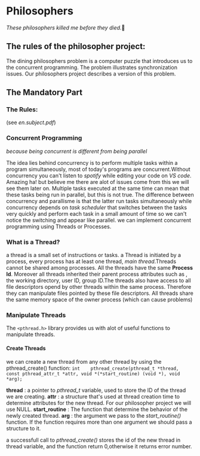 # Philosophers

*These philosophers killed me before they died.*🙂

## The rules of the philosopher project:

The dining philosophers problem is a computer puzzle that introduces us to the concurrent programming. The problem illustrates synchronization issues. Our philosophers project describes a version of this problem.

## The Mandatory Part

### The Rules:

(see *en.subject.pdf*)

### Concurrent Programming

*because being concurrent is different from being parallel*

The idea lies behind concurrency is to perform multiple tasks within a program simultaneously, most of today's programs are concurrent.Without concurrency you can't listen to *spotify* while editing your code on *VS code*. Amazing ha! but believe me there are alot of issues come from this we will see them later on.
Multiple tasks executed at the same time can mean that these tasks being run in parallel, but this is not true. The difference between concurrency and parallisme is that the latter run tasks simultaneously while concurrency depends on *task scheduler* that switches between the tasks very quickly and perform each task in a small amount of time so we can't notice the switching and appear like parallel.
we can implement concurrent programming using Threads or Processes.

### What is a Thread?

a thread is a small set of instructions or tasks. a Thread is initiated by a process, every process has at least one thread, *main thread*.Threads cannot be shared among processes.
All the threads have the same **Process Id**. Moreover all threads inherited their parent process attributes such as , the working directory, user ID, group ID.The threads also have access to all file descriptors opend by other threads within the same process. Therefore they can manipulate files pointed by these file descriptors. All threads share the same memory space of the owner process (which can cause problems)

### Manipulate Threads

The `<pthread.h>` library provides us with alot of useful functions to manipulate threads.

#### Create Threads

we can create a new thread from any other thread by using the pthread_create() function:
`int	pthread_create(pthread_t *thread, const pthread_attr_t *attr, void *(*start_routine) (void *), void *arg);`

**thread** : a pointer to *pthread_t* variable, used to store the ID of the thread we are creating.
**attr** : a structure that's used at thread creation time to determine attributes for the new thread. For our philosopher project we will use NULL.
**start_routine** : The function that determine the behavior of the newly created thread.
**arg** : the argument we pass to the *start_routine()* function. If the function requires more than one argument we should pass a structure to it.

a successfull call to *pthread_create()* stores the id of the new thread in thread variable, and the function return 0,otherwise it returns error number.


